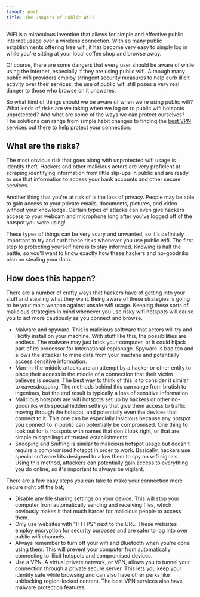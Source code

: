 ```yaml
---
layout: post
title: The Dangers of Public WiFi
---
```


WiFi is a miraculous invention that allows for simple and effective public internet usage over a wireless connection. With so many public establishments offering free wifi, it has become very easy to simply log in while you're sitting at your local coffee shop and browse away.

Of course, there are some dangers that every user should be aware of while using the internet, especially if they are using public wifi. Although many public wifi providers employ stringent security measures to help curb illicit activity over their services, the use of public wifi still poses a very real danger to those who browse on it unawares.

So what kind of things should we be aware of when we're using public wifi? What kinds of risks are we taking when we log on to public wifi hotspots unprotected? And what are some of the ways we can protect ourselves? The solutions can range from simple habit changes to finding the <a href="https://vpnpro.com/best-vpn-services/">best VPN services</a> out there to help protect your connection.

## What are the risks?

The most obvious risk that goes along with unprotected wifi usage is identity theft. Hackers and other malicious actors are very proficient at scraping identifying information from little slip-ups in public and are ready to use that information to access your bank accounts and other secure services.

Another thing that you're at risk of is the loss of privacy. People may be able to gain access to your private emails, documents, pictures, and video without your knowledge. Certain types of attacks can even give hackers access to your webcam and microphone long after you've logged off of the hotspot you were using!

These types of things can be very scary and unwanted, so it's definitely important to try and curb these risks whenever you use public wifi. The first step to protecting yourself here is to stay informed. Knowing is half the battle, so you'll want to know exactly how these hackers and no-goodniks plan on stealing your data.

## How does this happen?

There are a number of crafty ways that hackers have of getting into your stuff and stealing what they want. Being aware of these strategies is going to be your main weapon against unsafe wifi usage. Keeping these sorts of malicious strategies in mind whenever you use risky wifi hotspots will cause you to act more cautiously as you connect and browse.

- Malware and spyware. This is malicious software that actors will try and illicitly install on your machine. With stuff like this, the possibilities are endless. The malware may just brick your computer, or it could hijack part of its processor for international espionage. Spyware is bad too and allows the attacker to mine data from your machine and potentially access sensitive information.
- Man-in-the-middle attacks are an attempt by a hacker or other entity to place their access in the middle of a connection that their victim believes is secure. The best way to think of this is to consider it similar to eavesdropping. The methods behind this can range from brutish to ingenious, but the end result is typically a loss of sensitive information.
- Malicious hotspots are wifi hotspots set up by hackers or other no-goodniks with special hidden settings that give them access to traffic moving through the hotspot, and potentially even the devices that connect to it. This one can be especially insidious because any hotspot you connect to in public can potentially be compromised. One thing to look out for is hotspots with names that don't look right, or that are simple misspellings of trusted establishments.
- Snooping and Sniffing is similar to malicious hotspot usage but doesn't require a compromised hotspot in order to work. Basically, hackers use special software kits designed to allow them to spy on wifi signals. Using this method, attackers can potentially gain access to everything you do online, so it's important to always be vigilant.

There are a few easy steps you can take to make your connection more secure right off the bat;

- Disable any file sharing settings on your device. This will stop your computer from automatically sending and receiving files, which obviously makes it that much harder for malicious people to access them.
- Only use websites with "HTTPS" next to the URL. These websites employ encryption for security purposes and are safer to log into over public wifi channels.
- Always remember to turn off your wifi and Bluetooth when you're done using them. This will prevent your computer from automatically connecting to illicit hotspots and compromised devices.
- Use a VPN. A virtual private network, or VPN, allows you to tunnel your connection through a private secure server. This lets you keep your identity safe while browsing and can also have other perks like unblocking region-locked content. The best VPN services also have malware protection features.